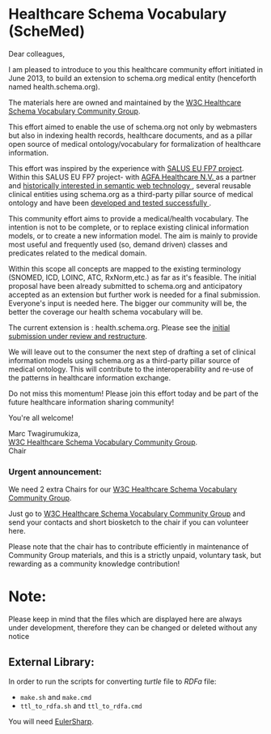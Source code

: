 Healthcare Schema Vocabulary  (ScheMed)
=================================
<p>Dear colleagues,</p>
<p>
I am pleased to introduce to you this healthcare community effort initiated in June 2013, to build an extension to schema.org medical entity (henceforth named health.schema.org). </p>
The materials here are owned and maintained by the <a href="http://www.w3.org/community/schemed"> W3C Healthcare Schema Vocabulary Community Group</a>.
 
<p>This effort aimed to enable the use of schema.org not only by webmasters but also in indexing health records, healthcare documents,  and as a pillar open source of medical ontology/vocabulary for formalization of healthcare information.</p>

<p>This effort was inspired by the experience with <a href="www.salusproject.eu">SALUS EU FP7 project</a>. Within this SALUS EU FP7 project- with <a href="http://http://www.agfahealthcare.com/">AGFA Healthcare N.V. </a> as a partner and <a href="https://lists.w3.org/Archives/Public/public-swls-ws/2004Sep/att-0030/W3C_Workshop_Semantic_Web_for_Life_Science_-_position.pdf">historically interested in semantic web technology </a> ,  several reusable clinical entities using  schema.org as a third-party pillar source of medical ontology and have been <a href="http://www.srdc.com.tr/projects/salus/docs/D4.3.2.pdf">developed and tested successfully </a> .</p> 

<p>
This community effort aims to provide a medical/health vocabulary. The intention is not to be complete, or to replace existing clinical information models, or to create a new information model. The aim is mainly to provide most useful and frequently used (so, demand driven) classes and predicates related to the medical domain.</p>

<p> Within this scope all concepts are mapped to the existing terminology (SNOMED, ICD, LOINC, ATC, RxNorm,etc.) as far as it's feasible. The initial proposal have been already submitted to schema.org and anticipatory accepted as an extension but further work is needed for a final submission. Everyone's input is needed here. 
The bigger our community will be, the better the coverage our health schema vocabulary will be.</p>

<p>The current extension is : health.schema.org. Please see the <a href="http://demoschemed.appspot.com/MedicalEntity">initial submission under review and restructure</a>.</p>

<p>We will leave out to the consumer the next step of drafting a set of clinical information models using schema.org as a third-party pillar source of medical ontology. This will contribute to the interoperability and re-use of the patterns in healthcare information exchange.</p>
<p>Do not miss this momentum! Please join this effort today and be part of the future healthcare information sharing community!</p>
<p>You're all welcome!</p>
<p>Marc Twagirumukiza, </br>
<a href="http://www.w3.org/community/schemed"> W3C Healthcare Schema Vocabulary Community Group</a>.</br>
Chair</br></p>

<h3>Urgent announcement:</h3>
<p>We need 2 extra Chairs for our <a href="http://www.w3.org/community/schemed"> W3C Healthcare Schema Vocabulary Community Group</a>.</p>
<p>Just go to <a href="http://www.w3.org/community/schemed"> W3C Healthcare Schema Vocabulary Community Group</a> and send your contacts and short biosketch to the chair if you can volunteer here. </p>
<p>Please note that the chair has to contribute efficiently in maintenance of Community Group materials, and this is a strictly unpaid, voluntary task, but rewarding as a community knowledge contribution!</p>

Note:
=====
Please keep in mind that the files which are displayed here are always under development, therefore they can be changed or deleted without any notice

External Library:
-----------------
In order to run the scripts for converting *turtle* file to *RDFa* file:

+ `make.sh` and `make.cmd`
+ `ttl_to_rdfa.sh` and `ttl_to_rdfa.cmd`

You will need [EulerSharp](http://sourceforge.net/projects/eulersharp/).

